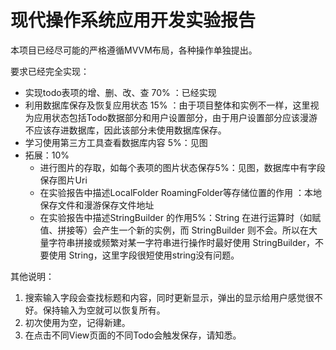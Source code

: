 # 现代操作系统应用开发实验报告

本项目已经尽可能的严格遵循MVVM布局，各种操作单独提出。

要求已经完全实现：

+ 实现todo表项的增、删、改、查 70% ：已经实现
+ 利用数据库保存及恢复应用状态 15% ：由于项目整体和实例不一样，这里视为应用状态包括Todo数据部分和用户设置部分，由于用户设置部分应该漫游不应该存进数据库，因此该部分未使用数据库保存。
+ 学习使用第三方工具查看数据库内容 5%：见图
+ 拓展：10%
  + 进行图片的存取，如每个表项的图片状态保存5%：见图，数据库中有字段保存图片Uri
  + 在实验报告中描述LocalFolder RoamingFolder等存储位置的作用  ：本地保存文件和漫游保存文件地址
  + 在实验报告中描述StringBuilder 的作用5%：String 在进行运算时（如赋值、拼接等）会产生一个新的实例，而 StringBuilder 则不会。所以在大量字符串拼接或频繁对某一字符串进行操作时最好使用 StringBuilder，不要使用 String，这里字段很短使用string没有问题。

其他说明：

1. 搜索输入字段会查找标题和内容，同时更新显示，弹出的显示给用户感觉很不好。保持输入为空就可以恢复所有。
2. 初次使用为空，记得新建。
3. 在点击不同View页面的不同Todo会触发保存，请知悉。

